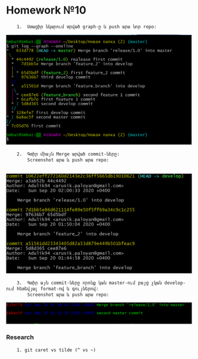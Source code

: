 # Homework №10

```
	1.	Ստացիր նկարում տրված graph-ը և push արա նոր repo:
```
![title](graph.png)
```		
	2.	Գտիր միայն Merge արված commit-ները:
		Screenshot արա և push արա repo:
	
```
![title](merges_only.png)
```
	3.	Գտիր այն commit-ները որոնք կան master-ում բայց չկան develop-ում հետեվյալ format-ով և գույներով:
		Screenshot արա և push արա repo:
```	
![title](filter_log.png)

### Research
```
	1. git caret vs tilde (^ vs ~)
```
